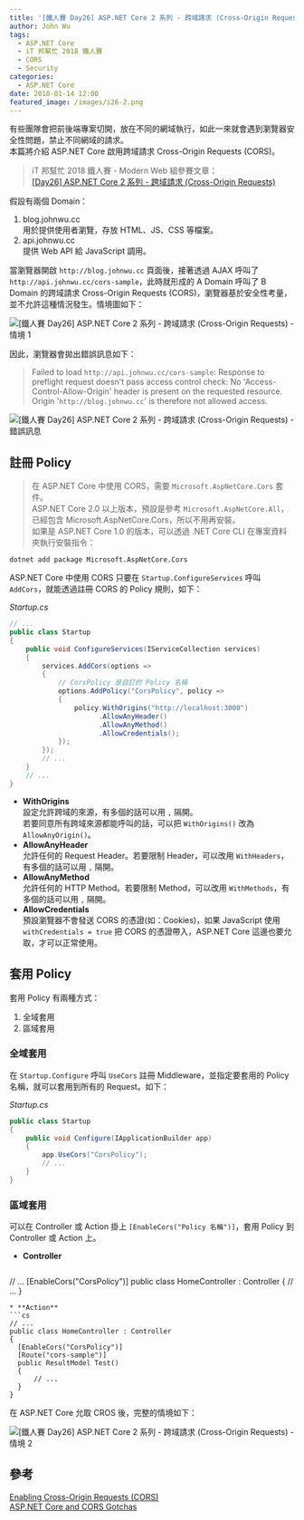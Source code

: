 ```yaml
---
title: '[鐵人賽 Day26] ASP.NET Core 2 系列 - 跨域請求 (Cross-Origin Requests)'
author: John Wu
tags:
  - ASP.NET Core
  - iT 邦幫忙 2018 鐵人賽
  - CORS
  - Security
categories:
  - ASP.NET Core
date: 2018-01-14 12:00
featured_image: /images/i26-2.png
---
```




有些團隊會把前後端專案切開，放在不同的網域執行，如此一來就會遇到瀏覽器安全性問題，禁止不同網域的請求。  
本篇將介紹 ASP.NET Core 啟用跨域請求 Cross-Origin Requests (CORS)。  

> iT 邦幫忙 2018 鐵人賽 - Modern Web 組參賽文章：  
 [[Day26] ASP.NET Core 2 系列 - 跨域請求 (Cross-Origin Requests)](https://ithelp.ithome.com.tw/articles/xxxxxxx)  

<!-- more -->

假設有兩個 Domain：  
1. blog.johnwu.cc  
  用於提供使用者瀏覽，存放 HTML、JS、CSS 等檔案。  
2. api.johnwu.cc  
  提供 Web API 給 JavaScript 調用。  

當瀏覽器開啟 `http://blog.johnwu.cc` 頁面後，接著透過 AJAX 呼叫了 `http://api.johnwu.cc/cors-sample`，此時就形成的 A Domain 呼叫了 B Domain 的跨域請求 Cross-Origin Requests (CORS)，瀏覽器基於安全性考量，並不允許這種情況發生。情境圖如下：  

![[鐵人賽 Day26] ASP.NET Core 2 系列 - 跨域請求 (Cross-Origin Requests) - 情境 1](/images/i26-1.png)  

因此，瀏覽器會拋出錯誤訊息如下：  
> Failed to load `http://api.johnwu.cc/cors-sample`: Response to preflight request doesn't pass access control check: No 'Access-Control-Allow-Origin' header is present on the requested resource. Origin '`http://blog.johnwu.cc`' is therefore not allowed access.  

![[鐵人賽 Day26] ASP.NET Core 2 系列 - 跨域請求 (Cross-Origin Requests) - 錯誤訊息](/images/i26-3.png)  

## 註冊 Policy

> 在 ASP.NET Core 中使用 CORS，需要 `Microsoft.AspNetCore.Cors` 套件。  
ASP.NET Core 2.0 以上版本，預設是參考 `Microsoft.AspNetCore.All`，已經包含 Microsoft.AspNetCore.Cors，所以不用再安裝。  
如果是 ASP.NET Core 1.0 的版本，可以透過 .NET Core CLI 在專案資料夾執行安裝指令：  
```
dotnet add package Microsoft.AspNetCore.Cors
```

ASP.NET Core 中使用 CORS 只要在 `Startup.ConfigureServices` 呼叫 `AddCors`，就能透過註冊 CORS 的 Policy 規則，如下：  

*Startup.cs*
```cs
// ...
public class Startup
{
    public void ConfigureServices(IServiceCollection services)
    {
        services.AddCors(options =>
        {
            // CorsPolicy 是自訂的 Policy 名稱
            options.AddPolicy("CorsPolicy", policy =>
            {
                policy.WithOrigins("http://localhost:3000")
                      .AllowAnyHeader()
                      .AllowAnyMethod()
                      .AllowCredentials();
            });
        });
        // ...
    }
    // ...
}
```
* **WithOrigins**  
  設定允許跨域的來源，有多個的話可以用 `,` 隔開。  
  若要同意所有跨域來源都能呼叫的話，可以把 `WithOrigins()` 改為 `AllowAnyOrigin()`。  
* **AllowAnyHeader**  
  允許任何的 Request Header。若要限制 Header，可以改用 `WithHeaders`，有多個的話可以用 `,` 隔開。  
* **AllowAnyMethod**  
  允許任何的 HTTP Method。若要限制 Method，可以改用 `WithMethods`，有多個的話可以用 `,` 隔開。  
* **AllowCredentials**  
  預設瀏覽器不會發送 CORS 的憑證(如：Cookies)，如果 JavaScript 使用 `withCredentials = true` 把 CORS 的憑證帶入，ASP.NET Core 這邊也要允取，才可以正常使用。  

## 套用 Policy

套用 Policy 有兩種方式：  
1. 全域套用  
2. 區域套用  

### 全域套用

在 `Startup.Configure` 呼叫 `UseCors` 註冊 Middleware，並指定要套用的 Policy 名稱，就可以套用到所有的 Request。如下：  

*Startup.cs*
```cs
public class Startup
{
    public void Configure(IApplicationBuilder app)
    {
        app.UseCors("CorsPolicy");
        // ...
    }
}
```

### 區域套用 

可以在 Controller 或 Action 掛上 `[EnableCors("Policy 名稱")]`，套用 Policy 到 Controller 或 Action 上。

* **Controller**
  ```cs
// ...
[EnableCors("CorsPolicy")]
public class HomeController : Controller
{
    // ...
}
  ```
* **Action**
  ```cs
// ...
public class HomeController : Controller
{
    [EnableCors("CorsPolicy")]
    [Route("cors-sample")]
    public ResultModel Test()
    {
        // ...
    }
}
  ```

在 ASP.NET Core 允取 CROS 後，完整的情境如下：  

![[鐵人賽 Day26] ASP.NET Core 2 系列 - 跨域請求 (Cross-Origin Requests) - 情境 2](/images/i26-2.png)  

## 參考

[Enabling Cross-Origin Requests (CORS)](https://docs.microsoft.com/en-us/aspnet/core/security/cors)  
[ASP.NET Core and CORS Gotchas](https://weblog.west-wind.com/posts/2016/Sep/26/ASPNET-Core-and-CORS-Gotchas)  